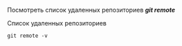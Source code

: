 Посмотреть список удаленных репозиториев ***git remote***

Список удаленных репозиториев

```
git remote -v
```

